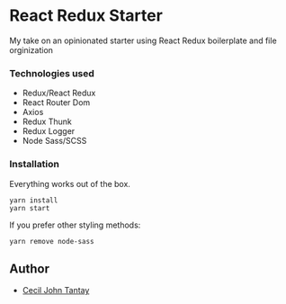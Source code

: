# React Redux Starter

My take on an opinionated starter using React Redux boilerplate and file orginization

### Technologies used

* Redux/React Redux
* React Router Dom
* Axios
* Redux Thunk
* Redux Logger
* Node Sass/SCSS

### Installation

Everything works out of the box. 
```
yarn install
yarn start
```

If you prefer other styling methods:

```
yarn remove node-sass
```

## Author

- [Cecil John Tantay](https://github.com/cjbt)
